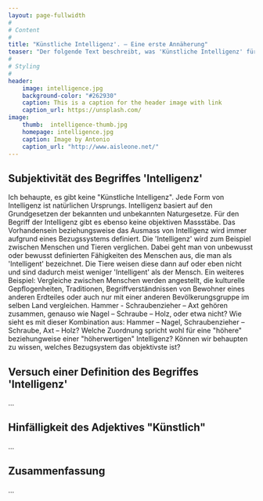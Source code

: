 ```yaml
---
layout: page-fullwidth
#
# Content
#
title: "Künstliche Intelligenz'. – Eine erste Annäherung"
teaser: "Der folgende Text beschreibt, was 'Künstliche Intelligenz' für mich bedeutet. Meine ersten Gedanken und Ideen dazu waren wirr und ungeordnet. Um meiner Leserschaft eine möglichst klaren Einblick bezüglichen meinen Schlüssen, Gedanken und Ideen zu verschaffen, bemühe ich mich, diese möglichst klar und geordnet zu präsentieren."
#
# Styling
#
header:
    image: intelligence.jpg
    background-color: "#262930"
    caption: This is a caption for the header image with link
    caption_url: https://unsplash.com/
image:
    thumb:  intelligence-thumb.jpg
    homepage: intelligence.jpg
    caption: Image by Antonio
    caption_url: "http://www.aisleone.net/"
---
```

## Subjektivität des Begriffes 'Intelligenz'
  Ich behaupte, es gibt keine "Künstliche Intelligenz". Jede Form von Intelligenz ist natürlichen Ursprungs. Intelligenz basiert auf den Grundgesetzen der bekannten und unbekannten Naturgesetze. Für den Begriff der Intelligenz gibt es ebenso keine objektiven Massstäbe. Das Vorhandensein beziehungsweise das Ausmass von Intelligenz wird immer aufgrund eines Bezugssystems definiert.
  Die 'Intelligenz' wird zum Beispiel zwischen Menschen und Tieren verglichen. Dabei geht man von unbewusst oder bewusst definierten Fähigkeiten des Menschen aus, die man als 'Intelligent' bezeichnet. Die Tiere weisen diese dann auf oder eben nicht und sind dadurch meist weniger 'Intelligent' als der Mensch.
  Ein weiteres Beispiel: Vergleiche zwischen Menschen werden angestellt, die kulturelle Gepflogenheiten, Traditionen, Begriffverständnissen von Bewohner eines anderen Erdteiles oder auch nur mit einer anderen Bevölkerungsgruppe im selben Land vergleichen. Hammer - Schraubenzieher – Axt gehören zusammen, genauso wie Nagel – Schraube – Holz, oder etwa nicht? Wie sieht es mit dieser Kombination aus: Hammer – Nagel, Schraubenzieher – Schraube, Axt – Holz? Welche Zuordnung spricht wohl für eine "höhere" beziehungweise einer "höherwertigen" Intelligenz? Können wir behaupten zu wissen, welches Bezugsystem das objektivste ist?
## Versuch einer Definition des Begriffes 'Intelligenz'
...
## Hinfälligkeit des Adjektives "Künstlich"
...
## Zusammenfassung
...